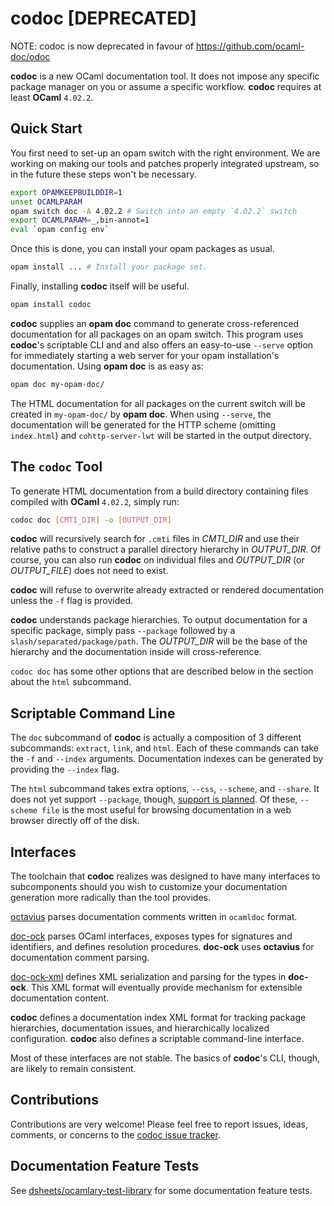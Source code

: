 # codoc [DEPRECATED]

NOTE: codoc is now deprecated in favour of
https://github.com/ocaml-doc/odoc

**codoc** is a new OCaml documentation tool. It does not impose any
  specific package manager on you or assume a specific
  workflow. **codoc** requires at least **OCaml** `4.02.2`.

## Quick Start

You first need to set-up an opam switch with the right environment. We
are working on making our tools and patches properly integrated
upstream, so in the future these steps won't be necessary.

```sh
export OPAMKEEPBUILDDIR=1
unset OCAMLPARAM
opam switch doc -A 4.02.2 # Switch into an empty `4.02.2` switch
export OCAMLPARAM=_,bin-annot=1
eval `opam config env`
```

Once this is done, you can install your opam packages as usual.

```sh
opam install ... # Install your package set.
```

Finally, installing **codoc** itself will be useful.

```sh
opam install codoc
```

**codoc** supplies an **opam doc** command to generate cross-referenced
  documentation for all packages on an opam switch.  This program uses
  **codoc**'s scriptable CLI and and also offers an easy-to-use
  `--serve` option for immediately starting a web server for your opam
  installation's documentation. Using **opam doc** is as easy as:

```sh
opam doc my-opam-doc/
```

The HTML documentation for all packages on the current switch will be
created in `my-opam-doc/` by **opam doc**. When using `--serve`, the
documentation will be generated for the HTTP scheme (omitting
`index.html`) and `cohttp-server-lwt` will be started in the output
directory.

## The `codoc` Tool

To generate HTML documentation from a build directory containing files
compiled with **OCaml** `4.02.2`, simply run:

```sh
codoc doc [CMTI_DIR] -o [OUTPUT_DIR]
```

**codoc** will recursively search for `.cmti` files in *CMTI_DIR* and
  use their relative paths to construct a parallel directory hierarchy
  in *OUTPUT_DIR*. Of course, you can also run **codoc** on individual
  files and *OUTPUT_DIR* (or *OUTPUT_FILE*) does not need to exist.

**codoc** will refuse to overwrite already extracted or rendered
  documentation unless the `-f` flag is provided.

**codoc** understands package hierarchies. To output documentation for a
  specific package, simply pass `--package` followed by a
  `slash/separated/package/path`. The *OUTPUT_DIR* will be the base of
  the hierarchy and the documentation inside will cross-reference.

`codoc doc` has some other options that are described below in the
  section about the `html` subcommand.

## Scriptable Command Line

The `doc` subcommand of **codoc** is actually a composition of 3
different subcommands: `extract`, `link`, and `html`. Each of these
commands can take the `-f` and `--index` arguments. Documentation
indexes can be generated by providing the `--index` flag.

The `html` subcommand takes extra options, `--css`, `--scheme`,
and `--share`. It does not yet support `--package`, though, [support
is planned](https://github.com/dsheets/codoc/issues/42). Of these,
`--scheme file` is the most useful for browsing documentation in a web
browser directly off of the disk.

## Interfaces

The toolchain that **codoc** realizes was designed to have many
interfaces to subcomponents should you wish to customize your
documentation generation more radically than the tool provides.

[octavius](https://github.com/lpw25/octavius) parses documentation
comments written in `ocamldoc` format.

[doc-ock](https://github.com/lpw25/doc-ock) parses OCaml interfaces,
exposes types for signatures and identifiers, and defines resolution
procedures. **doc-ock** uses **octavius** for documentation comment
parsing.

[doc-ock-xml](https://github.com/lpw25/doc-ock-xml/) defines XML
serialization and parsing for the types in **doc-ock**. This XML
format will eventually provide mechanism for extensible documentation
content.

**codoc** defines a documentation index XML format for tracking package
  hierarchies, documentation issues, and hierarchically localized
  configuration. **codoc** also defines a scriptable command-line
  interface.

Most of these interfaces are not stable. The basics of **codoc**'s CLI,
though, are likely to remain consistent.

## Contributions

Contributions are very welcome! Please feel free to report issues,
ideas, comments, or concerns to the [codoc issue
tracker](https://github.com/dsheets/codoc/issues).

## Documentation Feature Tests

See
[dsheets/ocamlary-test-library](https://github.com/dsheets/ocamlary-test-library)
for some documentation feature tests.
